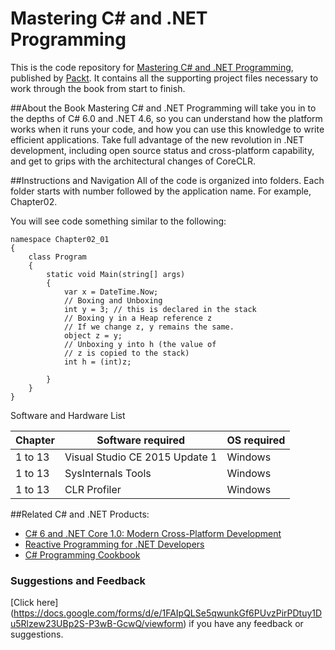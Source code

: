 # Mastering __C#__ and .NET Programming
This is the code repository for [Mastering C# and .NET Programming](https://www.packtpub.com/application-development/mastering-c-and-net-programming?utm_source=github&utm_medium=repository&utm_campaign=9781785884375), published by [Packt](https://www.packtpub.com/?utm_source=github&utm_medium=repository). It contains all the supporting project files necessary to work through the book from start to finish.

##About the Book
Mastering C# and .NET Programming will take you in to the depths of C# 6.0 and .NET 4.6, so you can understand how the platform works when it runs your code, and how you can use this knowledge to write efficient applications. Take full advantage of the new revolution in .NET development, including open source status and cross-platform capability, and get to grips with the architectural changes of CoreCLR.

##Instructions and Navigation
All of the code is organized into folders. Each folder starts with number followed by the application name. For example, Chapter02.

You will see code something similar to the following:

```
namespace Chapter02_01
{
    class Program
    {
        static void Main(string[] args)
        {
            var x = DateTime.Now;
            // Boxing and Unboxing
            int y = 3; // this is declared in the stack
            // Boxing y in a Heap reference z
            // If we change z, y remains the same.
            object z = y;
            // Unboxing y into h (the value of 
            // z is copied to the stack)
            int h = (int)z;

        }
    }
}

```

Software and Hardware List

| Chapter  | Software required             | OS required |
| -------- | ----------------------------- | ------------|
| 1 to 13  |Visual Studio CE 2015 Update 1 | Windows     |
| 1 to 13  |SysInternals Tools             | Windows     |
| 1 to 13  |CLR Profiler                   | Windows     |

##Related C# and .NET Products:
* [C# 6 and .NET Core 1.0: Modern Cross-Platform Development](https://www.packtpub.com/application-development/c-6-and-net-core-10?utm_source=github&utm_campaign=9781785285691&utm_medium=repository)
* [Reactive Programming for .NET Developers](https://www.packtpub.com/web-development/reactive-programming-net-developers?utm_source=github&utm_campaign=9781785882883&utm_medium=repository)
* [C# Programming Cookbook](https://www.packtpub.com/application-development/c-programming-cookbook?utm_source=github&utm_campaign=9781786467300&utm_medium=repositoryc)






### Suggestions and Feedback
[Click here] (https://docs.google.com/forms/d/e/1FAIpQLSe5qwunkGf6PUvzPirPDtuy1Du5Rlzew23UBp2S-P3wB-GcwQ/viewform) if you have any feedback or suggestions.
